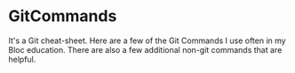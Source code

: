 # GitCommands
It's a Git cheat-sheet.
Here are a few of the Git Commands I use often in my Bloc education.
There are also a few additional non-git commands that are helpful. 
